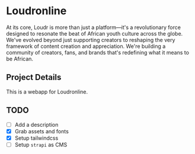 # Loudronline

At its core, Loudr is more than just a platform—it's a revolutionary force designed to resonate the beat of African youth culture across the globe. We've evolved beyond just supporting creators to reshaping the very framework of content creation and appreciation. We're building a community of creators, fans, and brands that's redefining what it means to be African.

## Project Details

This is a webapp for Loudronline.

## TODO

- [ ] Add a description
- [x] Grab assets and fonts
- [x] Setup tailwindcss
- [ ] Setup `strapi` as CMS

